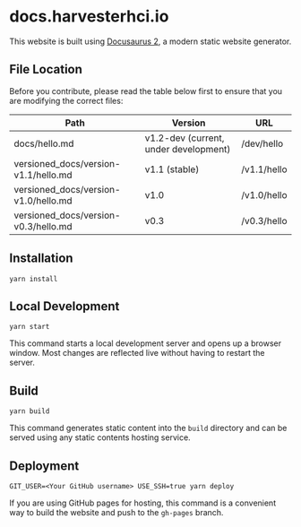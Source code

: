 # docs.harvesterhci.io

This website is built using [Docusaurus 2](https://docusaurus.io/), a modern static website generator.

## File Location

Before you contribute, please read the table below first to ensure that you are modifying the correct files:

| Path                                 | Version                               | URL         |
| ------------------------------------ | ------------------------------------- | ----------- |
| docs/hello.md                        | v1.2-dev (current, under development) | /dev/hello  |
| versioned_docs/version-v1.1/hello.md | v1.1 (stable)                         | /v1.1/hello |
| versioned_docs/version-v1.0/hello.md | v1.0                                  | /v1.0/hello |
| versioned_docs/version-v0.3/hello.md | v0.3                                  | /v0.3/hello |

## Installation

```console
yarn install
```

## Local Development

```console
yarn start
```

This command starts a local development server and opens up a browser window. Most changes are reflected live without having to restart the server.

## Build

```console
yarn build
```

This command generates static content into the `build` directory and can be served using any static contents hosting service.

## Deployment

```console
GIT_USER=<Your GitHub username> USE_SSH=true yarn deploy
```

If you are using GitHub pages for hosting, this command is a convenient way to build the website and push to the `gh-pages` branch.
